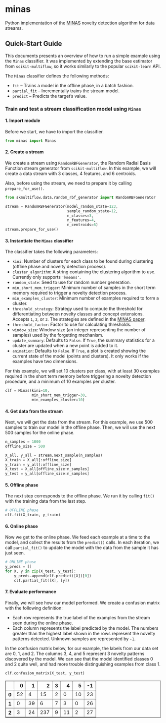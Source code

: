 # minas

Python implementation of the [MINAS](http://www.liaad.up.pt/area/jgama/MINAS.pdf) novelty detection algorithm for data streams.

## Quick-Start Guide

This documents presents an overview of how to run a simple example using the `Minas` classifier. It was implemented by extending the base estimator from `scikit-multiflow`, so it works similarly to the popular `scikit-learn` API.

The `Minas` classifier defines the following methods:

- `fit` – Trains a model in the offline phase, in a batch fashion.
- `partial_fit` – Incrementally trains the stream model.
- `predict` – Predicts the target’s value.

### Train and test a stream classification model using `Minas`

#### 1. Import module

Before we start, we have to import the classifier.


```python
from minas import Minas
```

#### 2. Create a stream

We create a stream using `RandomRBFGenerator`, the Random Radial Basis Function stream generator from `scikit-multiflow`. In this example, we will create a data stream with 3 classes, 4 features, and 6 centroids.

Also, before using the stream, we need to prepare it by calling `prepare_for_use()`.


```python
from skmultiflow.data.random_rbf_generator import RandomRBFGenerator

stream = RandomRBFGenerator(model_random_state=123,
                            sample_random_state=12,
                            n_classes=3,
                            n_features=4,
                            n_centroids=6)
stream.prepare_for_use()
```

#### 3. Instantiate the `Minas` classifier

The classifier takes the following parameters:

- `kini`: Number of clusters for each class to be found during clustering (offline phase and novelty detection process).
- `cluster_algorithm`: A string containing the clustering algorithm to use. Currently only supports `'kmeans'`.
- `random_state`: Seed to use for random number generation.
- `min_short_mem_trigger`: Minimum number of samples in the short term memory required to trigger a novelty detection process.
- `min_examples_cluster`: Minimum number of examples required to form a cluster.
- `threshold_strategy`: Strategy used to compute the threshold for differentiating between novelty classes and concept extensions. Accepts `1`, `2`, or `3`. The strategies are defined in the [MINAS paper](http://www.liaad.up.pt/area/jgama/MINAS.pdf).
- `threshold_factor`: Factor to use for calculating thresholds.
- `window_size`: Window size (an integer representing the number of samples) used by the forgetting mechanism.
- `update_summary`: Defaults to `False`. If `True`, the summary statistics for a cluster are updated when a new point is added to it.
- `animation`: Defaults to `False`. If `True`, a plot is created showing the current state of the model (points and clusters). It only works if the examples have two dimensions.

For this example, we will set 10 clusters per class, with at least 30 examples required in the short term memory before triggering a novelty detection procedure, and a minimum of 10 examples per cluster.


```python
clf = Minas(kini=10,
            min_short_mem_trigger=30,
            min_examples_cluster=10)
```

#### 4. Get data from the stream

Next, we will get the data from the stream. For this example, we use 500 samples to train our model in the offline phase. Then, we will use the next 500 samples for the online phase.


```python
n_samples = 1000
offline_size = 500

X_all, y_all = stream.next_sample(n_samples)
X_train = X_all[:offline_size]
y_train = y_all[:offline_size]
X_test = X_all[offline_size:n_samples]
y_test = y_all[offline_size:n_samples]
```

#### 5. Offline phase

The next step corresponds to the offline phase. We run it by calling `fit()` with the training data from the last step.


```python
# OFFLINE phase
clf.fit(X_train, y_train)
```




#### 6. Online phase

Now we get to the online phase. We feed each example at a time to the model, and collect the results from the `predict()` calls. In each iteration, we call `partial_fit()` to update the model with the data from the sample it has just seen.


```python
# ONLINE phase
y_preds = []
for X, y in zip(X_test, y_test):
    y_preds.append(clf.predict([X])[0])
    clf.partial_fit([X], [y])
```

#### 7. Evaluate performance

Finally, we will see how our model performed. We create a confusion matrix with the following definition:

- Each row represents the true label of the examples from the stream seen during the online phase.
- Each column represents the label predicted by the model. The numbers greater than the highest label shown in the rows represent the novelty patterns detected. Unknown samples are represented by `-1`.

In the confusion matrix below, for our example, the labels from our data set are 0, 1, and 2. The columns 3, 4, and 5 represent 3 novelty patterns discovered by the model. We can see that the model identified classes 0 and 2 quite well, and had more trouble distinguishing examples from class 1.


```python
clf.confusion_matrix(X_test, y_test)
```




<div>
<style scoped>
    .dataframe tbody tr th:only-of-type {
        vertical-align: middle;
    }

    .dataframe tbody tr th {
        vertical-align: top;
    }

    .dataframe thead th {
        text-align: right;
    }
</style>
<table border="1" class="dataframe">
  <thead>
    <tr style="text-align: right;">
      <th></th>
      <th>0</th>
      <th>1</th>
      <th>2</th>
      <th>3</th>
      <th>4</th>
      <th>5</th>
      <th>-1</th>
    </tr>
  </thead>
  <tbody>
    <tr>
      <th>0</th>
      <td>52</td>
      <td>4</td>
      <td>15</td>
      <td>2</td>
      <td>0</td>
      <td>10</td>
      <td>23</td>
    </tr>
    <tr>
      <th>1</th>
      <td>0</td>
      <td>39</td>
      <td>6</td>
      <td>7</td>
      <td>3</td>
      <td>0</td>
      <td>26</td>
    </tr>
    <tr>
      <th>2</th>
      <td>3</td>
      <td>24</td>
      <td>237</td>
      <td>9</td>
      <td>11</td>
      <td>2</td>
      <td>27</td>
    </tr>
  </tbody>
</table>
</div>
